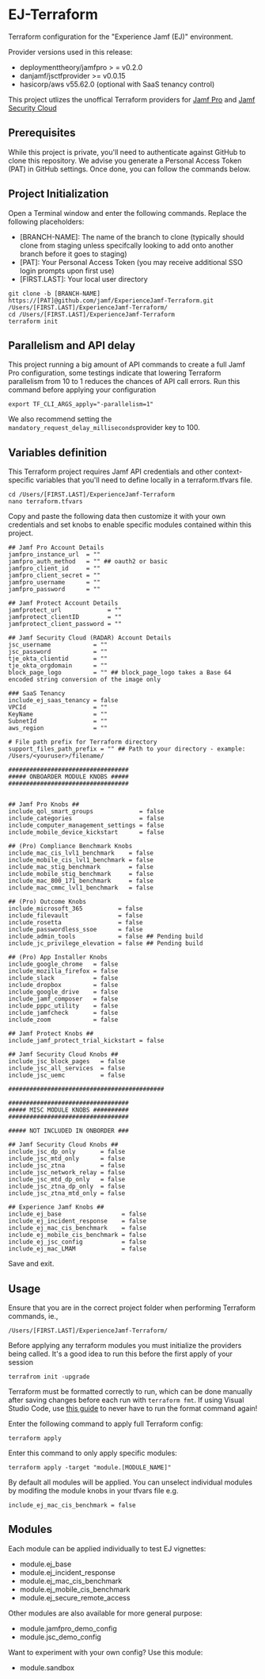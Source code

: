 # EJ-Terraform

Terraform configuration for the "Experience Jamf (EJ)" environment.

Provider versions used in this release:

- deploymenttheory/jamfpro > = v0.2.0
- danjamf/jsctfprovider >= v0.0.15
- hasicorp/aws v55.62.0 (optional with SaaS tenancy control)

This project utlizes the unoffical Terraform providers for [Jamf Pro](https://registry.terraform.io/providers/deploymenttheory/jamfpro/latest) and [Jamf Security Cloud](https://registry.terraform.io/providers/danjamf/jsctfprovider/latest)

## Prerequisites

While this project is private, you'll need to authenticate against GitHub to clone this repository. We advise you generate a Personal Access Token (PAT) in GitHub settings. Once done, you can follow the commands below.

## Project Initialization

Open a Terminal window and enter the following commands. Replace the following placeholders:

- [BRANCH-NAME]: The name of the branch to clone (typically should clone from staging unless specifcally looking to add onto another branch before it goes to staging)
- [PAT]: Your Personal Access Token (you may receive additional SSO login prompts upon first use)
- [FIRST.LAST]: Your local user directory

```
git clone -b [BRANCH-NAME] https://[PAT]@github.com/jamf/ExperienceJamf-Terraform.git /Users/[FIRST.LAST]/ExperienceJamf-Terraform/
cd /Users/[FIRST.LAST]/ExperienceJamf-Terraform
terraform init
```

## Parallelism and API delay

This project running a big amount of API commands to create a full Jamf Pro configuration, some testings indicate that lowering Terraform parallelism from 10 to 1 reduces the chances of API call errors. Run this command before applying your configuration

```
export TF_CLI_ARGS_apply="-parallelism=1"
```

We also recommend setting the `mandatory_request_delay_milliseconds`provider key to 100.

## Variables definition

This Terraform project requires Jamf API credentials and other context-specific variables that you'll need to define locally in a terraform.tfvars file.

```
cd /Users/[FIRST.LAST]/ExperienceJamf-Terraform
nano terraform.tfvars
```

Copy and paste the following data then customize it with your own credentials and set knobs to enable specific modules contained within this project. 

```
## Jamf Pro Account Details
jamfpro_instance_url  = ""
jamfpro_auth_method   = "" ## oauth2 or basic
jamfpro_client_id     = ""
jamfpro_client_secret = ""
jamfpro_username      = ""
jamfpro_password      = ""

## Jamf Protect Account Details
jamfprotect_url             = ""
jamfprotect_clientID        = ""
jamfprotect_client_password = ""

## Jamf Security Cloud (RADAR) Account Details
jsc_username            = ""
jsc_password            = ""
tje_okta_clientid       = ""
tje_okta_orgdomain      = ""
block_page_logo         = "" ## block_page_logo takes a Base 64 encoded string conversion of the image only

### SaaS Tenancy
include_ej_saas_tenancy = false
VPCId                   = ""
KeyName                 = ""
SubnetId                = ""
aws_region              = ""

# File path prefix for Terraform directory
support_files_path_prefix = "" ## Path to your directory - example: /Users/<youruser>/filename/

##################################
##### ONBOARDER MODULE KNOBS #####
##################################


## Jamf Pro Knobs ##
include_qol_smart_groups             = false
include_categories                   = false
include_computer_management_settings = false
include_mobile_device_kickstart      = false

## (Pro) Compliance Benchmark Knobs
include_mac_cis_lvl1_benchmark    = false
include_mobile_cis_lvl1_benchmark = false
include_mac_stig_benchmark        = false
include_mobile_stig_benchmark     = false
include_mac_800_171_benchmark     = false
include_mac_cmmc_lvl1_benchmark   = false

## (Pro) Outcome Knobs
include_microsoft_365          = false
include_filevault              = false
include_rosetta                = false
include_passwordless_ssoe      = false
include_admin_tools            = false ## Pending build
include_jc_privilege_elevation = false ## Pending build

## (Pro) App Installer Knobs
include_google_chrome   = false
include_mozilla_firefox = false
include_slack           = false
include_dropbox         = false
include_google_drive    = false
include_jamf_composer   = false
include_pppc_utility    = false
include_jamfcheck       = false
include_zoom            = false

## Jamf Protect Knobs ##
include_jamf_protect_trial_kickstart = false

## Jamf Security Cloud Knobs ##
include_jsc_block_pages   = false
include_jsc_all_services  = false
include_jsc_uemc          = false

############################################

##################################
##### MISC MODULE KNOBS ##########
##################################

##### NOT INCLUDED IN ONBORDER ###

## Jamf Security Cloud Knobs ##
include_jsc_dp_only       = false
include_jsc_mtd_only      = false
include_jsc_ztna          = false
include_jsc_network_relay = false
include_jsc_mtd_dp_only   = false
include_jsc_ztna_dp_only  = false
include_jsc_ztna_mtd_only = false

## Experience Jamf Knobs ##
include_ej_base                 = false
include_ej_incident_response    = false
include_ej_mac_cis_benchmark    = false
include_ej_mobile_cis_benchmark = false
include_ej_jsc_config           = false
include_ej_mac_LMAM             = false

```

Save and exit.

## Usage

Ensure that you are in the correct project folder when performing Terraform commands, ie.,

```
/Users/[FIRST.LAST]/ExperienceJamf-Terraform/
```

Before applying any terraform modules you must initialize the providers being called. It's a good idea to run this before the first apply of your session

```
terrafrom init -upgrade
```

Terraform must be formatted correctly to run, which can be done manually after saving changes before each run with `terraform fmt`. If using Visual Studio Code, use [this guide](https://medium.com/nerd-for-tech/how-to-auto-format-hcl-terraform-code-in-visual-studio-code-6fa0e7afbb5e) to never have to run the format command again!

Enter the following command to apply full Terraform config:

```
terraform apply
```

Enter this command to only apply specific modules:

```
terraform apply -target "module.[MODULE_NAME]"
```

By default all modules will be applied. You can unselect individual modules by modifing the module knobs in your tfvars file e.g.

```
include_ej_mac_cis_benchmark = false
```

## Modules

Each module can be applied individually to test EJ vignettes:

- module.ej_base
- module.ej_incident_response
- module.ej_mac_cis_benchmark
- module.ej_mobile_cis_benchmark
- module.ej_secure_remote_access

Other modules are also available for more general purpose:

- module.jamfpro_demo_config
- module.jsc_demo_config

Want to experiment with your own config? Use this module:

- module.sandbox